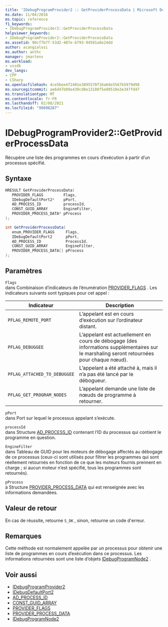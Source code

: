 ```yaml
---
title: 'IDebugProgramProvider2 :: GetProviderProcessData | Microsoft Docs'
ms.date: 11/04/2016
ms.topic: reference
f1_keywords:
- IDebugProgramProvider2::GetProviderProcessData
helpviewer_keywords:
- IDebugProgramProvider2::GetProviderProcessData
ms.assetid: 90cf7b7f-53d2-487e-b793-94501a6e24dd
author: acangialosi
ms.author: anthc
manager: jmartens
ms.workload:
- vssdk
dev_langs:
- CPP
- CSharp
ms.openlocfilehash: 4ce5bee4f2401e3895570f16a6de5567b5979d98
ms.sourcegitcommit: ae6d47b09a439cd0e13180f5e89510e3e347fd47
ms.translationtype: MT
ms.contentlocale: fr-FR
ms.lasthandoff: 02/08/2021
ms.locfileid: "99898287"
---
```

# <a name="idebugprogramprovider2getproviderprocessdata"></a>IDebugProgramProvider2::GetProviderProcessData
Récupère une liste des programmes en cours d’exécution à partir d’un processus spécifié.

## <a name="syntax"></a>Syntaxe

```cpp
HRESULT GetProviderProcessData(
   PROVIDER_FLAGS         Flags,
   IDebugDefaultPort2*    pPort,
   AD_PROCESS_ID          processId,
   CONST_GUID_ARRAY       EngineFilter,
   PROVIDER_PROCESS_DATA* pProcess
);
```

```csharp
int GetProviderProcessData(
   enum_PROVIDER_FLAGS     Flags,
   IDebugDefaultPort2      pPort,
   AD_PROCESS_ID           ProcessId,
   CONST_GUID_ARRAY        EngineFilter,
   PROVIDER_PROCESS_DATA[] pProcess
);
```

## <a name="parameters"></a>Paramètres
`Flags`\
dans Combinaison d’indicateurs de l’énumération [PROVIDER_FLAGS](../../../extensibility/debugger/reference/provider-flags.md) . Les indicateurs suivants sont typiques pour cet appel :

|Indicateur|Description|
|----------|-----------------|
|`PFLAG_REMOTE_PORT`|L’appelant est en cours d’exécution sur l’ordinateur distant.|
|`PFLAG_DEBUGGEE`|L’appelant est actuellement en cours de débogage (des informations supplémentaires sur le marshaling seront retournées pour chaque nœud).|
|`PFLAG_ATTACHED_TO_DEBUGGEE`|L’appelant a été attaché à, mais il n’a pas été lancé par le débogueur.|
|`PFLAG_GET_PROGRAM_NODES`|L’appelant demande une liste de nœuds de programme à retourner.|

`pPort`\
dans Port sur lequel le processus appelant s’exécute.

`processId`\
dans Structure [AD_PROCESS_ID](../../../extensibility/debugger/reference/ad-process-id.md) contenant l’ID du processus qui contient le programme en question.

`EngineFilter`\
dans Tableau de GUID pour les moteurs de débogage affectés au débogage de ce processus (ceux-ci sont utilisés pour filtrer les programmes qui sont réellement retournés en fonction de ce que les moteurs fournis prennent en charge ; si aucun moteur n’est spécifié, tous les programmes sont retournés).

`pProcess`\
à Structure [PROVIDER_PROCESS_DATA](../../../extensibility/debugger/reference/provider-process-data.md) qui est renseignée avec les informations demandées.

## <a name="return-value"></a>Valeur de retour
 En cas de réussite, retourne `S_OK` , sinon, retourne un code d'erreur.

## <a name="remarks"></a>Remarques
 Cette méthode est normalement appelée par un processus pour obtenir une liste de programmes en cours d’exécution dans ce processus. Les informations retournées sont une liste d’objets [IDebugProgramNode2](../../../extensibility/debugger/reference/idebugprogramnode2.md) .

## <a name="see-also"></a>Voir aussi
- [IDebugProgramProvider2](../../../extensibility/debugger/reference/idebugprogramprovider2.md)
- [IDebugDefaultPort2](../../../extensibility/debugger/reference/idebugdefaultport2.md)
- [AD_PROCESS_ID](../../../extensibility/debugger/reference/ad-process-id.md)
- [CONST_GUID_ARRAY](../../../extensibility/debugger/reference/const-guid-array.md)
- [PROVIDER_FLAGS](../../../extensibility/debugger/reference/provider-flags.md)
- [PROVIDER_PROCESS_DATA](../../../extensibility/debugger/reference/provider-process-data.md)
- [IDebugProgramNode2](../../../extensibility/debugger/reference/idebugprogramnode2.md)
